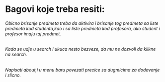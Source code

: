 ﻿# Bagovi koje treba resiti:

###### Obicno brisanje predmeta treba da aktivira i brisanje tog predmeta sa liste predmeta kod studenta,kao i sa liste predmeta kod profesora, ako student i profesor imaju taj predmet.
###### Kada se udje u search i ukuca nesto bezveze, da mu ne dozvoli da klikne na search.
###### Napisati about,i u menu baru povezati precice sa dugmicima za dodavanje i slicno.
